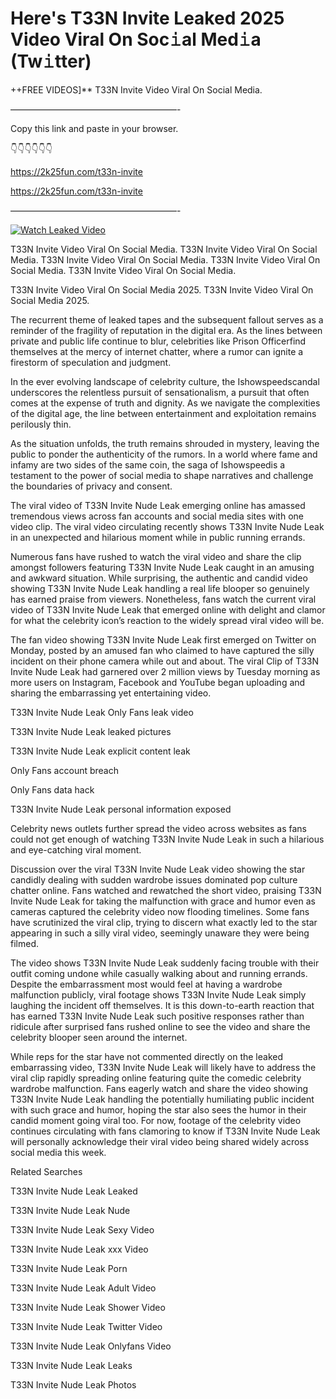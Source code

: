 # Here's T33N Invite Leaked 2025 Video Viral On Soc𝚒al Med𝚒a (Tw𝚒tter)

++FREE VIDEOS]** T33N Invite Video Viral On Social Media.

———————————————————-

Copy this link and paste in your browser.

👇👇👇👇👇👇

https://2k25fun.com/t33n-invite

https://2k25fun.com/t33n-invite

———————————————————-

[![Watch Leaked Video](https://miro.medium.com/v2/resize:fit:828/format:webp/1*cilzJN44JGOrTw9NJCrNHA.gif "Watch Leaked Video")](https://2k25fun.com/t33n-invite)

T33N Invite Video Viral On Social Media. T33N Invite Video Viral On Social Media. T33N Invite Video Viral On Social Media. T33N Invite Video Viral On Social Media. T33N Invite Video Viral On Social Media.

T33N Invite Video Viral On Social Media 2025. T33N Invite Video Viral On Social Media 2025.

The recurrent theme of leaked tapes and the subsequent fallout serves as a reminder of the fragility of reputation in the digital era. As the lines between private and public life continue to blur, celebrities like Prison Officerfind themselves at the mercy of internet chatter, where a rumor can ignite a firestorm of speculation and judgment.

In the ever evolving landscape of celebrity culture, the Ishowspeedscandal underscores the relentless pursuit of sensationalism, a pursuit that often comes at the expense of truth and dignity. As we navigate the complexities of the digital age, the line between entertainment and exploitation remains perilously thin.

As the situation unfolds, the truth remains shrouded in mystery, leaving the public to ponder the authenticity of the rumors. In a world where fame and infamy are two sides of the same coin, the saga of Ishowspeedis a testament to the power of social media to shape narratives and challenge the boundaries of privacy and consent.

The viral video of T33N Invite Nude Leak emerging online has amassed tremendous views across fan accounts and social media sites with one video clip. The viral video circulating recently shows T33N Invite Nude Leak in an unexpected and hilarious moment while in public running errands.

Numerous fans have rushed to watch the viral video and share the clip amongst followers featuring T33N Invite Nude Leak caught in an amusing and awkward situation. While surprising, the authentic and candid video showing T33N Invite Nude Leak handling a real life blooper so genuinely has earned praise from viewers. Nonetheless, fans watch the current viral video of T33N Invite Nude Leak that emerged online with delight and clamor for what the celebrity icon’s reaction to the widely spread viral video will be.

The fan video showing T33N Invite Nude Leak first emerged on Twitter on Monday, posted by an amused fan who claimed to have captured the silly incident on their phone camera while out and about. The viral Clip of T33N Invite Nude Leak had garnered over 2 million views by Tuesday morning as more users on Instagram, Facebook and YouTube began uploading and sharing the embarrassing yet entertaining video.

T33N Invite Nude Leak Only Fans leak video

T33N Invite Nude Leak leaked pictures

T33N Invite Nude Leak explicit content leak

Only Fans account breach

Only Fans data hack

T33N Invite Nude Leak personal information exposed

Celebrity news outlets further spread the video across websites as fans could not get enough of watching T33N Invite Nude Leak in such a hilarious and eye-catching viral moment.

Discussion over the viral T33N Invite Nude Leak video showing the star candidly dealing with sudden wardrobe issues dominated pop culture chatter online. Fans watched and rewatched the short video, praising T33N Invite Nude Leak for taking the malfunction with grace and humor even as cameras captured the celebrity video now flooding timelines. Some fans have scrutinized the viral clip, trying to discern what exactly led to the star appearing in such a silly viral video, seemingly unaware they were being filmed.

The video shows T33N Invite Nude Leak suddenly facing trouble with their outfit coming undone while casually walking about and running errands. Despite the embarrassment most would feel at having a wardrobe malfunction publicly, viral footage shows T33N Invite Nude Leak simply laughing the incident off themselves. It is this down-to-earth reaction that has earned T33N Invite Nude Leak such positive responses rather than ridicule after surprised fans rushed online to see the video and share the celebrity blooper seen around the internet.

While reps for the star have not commented directly on the leaked embarrassing video, T33N Invite Nude Leak will likely have to address the viral clip rapidly spreading online featuring quite the comedic celebrity wardrobe malfunction. Fans eagerly watch and share the video showing T33N Invite Nude Leak handling the potentially humiliating public incident with such grace and humor, hoping the star also sees the humor in their candid moment going viral too. For now, footage of the celebrity video continues circulating with fans clamoring to know if T33N Invite Nude Leak will personally acknowledge their viral video being shared widely across social media this week.

Related Searches

T33N Invite Nude Leak Leaked

T33N Invite Nude Leak Nude

T33N Invite Nude Leak Sexy Video

T33N Invite Nude Leak xxx Video

T33N Invite Nude Leak Porn

T33N Invite Nude Leak Adult Video

T33N Invite Nude Leak Shower Video

T33N Invite Nude Leak Twitter Video

T33N Invite Nude Leak Onlyfans Video

T33N Invite Nude Leak Leaks

T33N Invite Nude Leak Photos